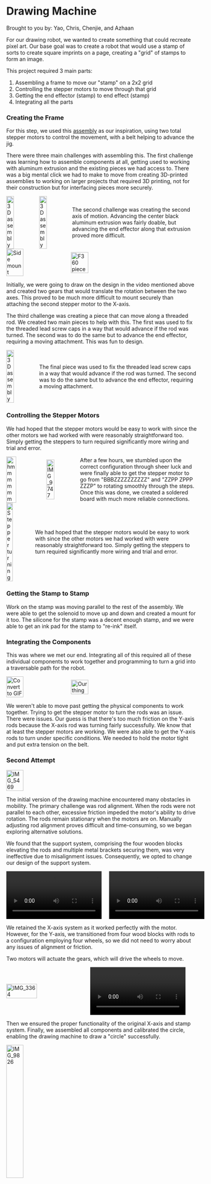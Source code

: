 # Drawing Machine

Brought to you by: Yao, Chris, Chenjie, and Azhaan

For our drawing robot, we wanted to create something that could recreate pixel art. Our base goal was to create a robot that would use a stamp of sorts to create square imprints on a page, creating a "grid" of stamps to form an image.

This project required 3 main parts:

1. Assembling a frame to move our "stamp" on a 2x2 grid
2. Controlling the stepper motors to move through that grid
3. Getting the end effector (stamp) to end effect (stamp)
4. Integrating all the parts

### Creating the Frame

For this step, we used this [assembly](https://www.youtube.com/watch?v=5tGBE674HGU) as our inspiration, using two total stepper motors to control the movement, with a belt helping to advance the jig.

There were three main challenges with assembling this. The first challenge was learning how to assemble components at all, getting used to working with aluminum extrusion and the existing pieces we had access to. There was a big mental click we had to make to move from creating 3D-printed assemblies to working on larger projects that required 3D printing, not for their construction but for interfacing pieces more securely.

<div style="display: flex; align-items: center; gap: 20px;">
    <img src="../img/drawingMachine/3d%20111.JPG" alt="3D assembly" width="30%">
    <img src="../img/drawingMachine/3d%20222.JPG" alt="3D assembly" width="30%">
    <div>
        The second challenge was creating the second axis of motion. Advancing the center black aluminum extrusion was fairly doable, but advancing the end effector along that extrusion proved more difficult.
    </div>
</div>

<div style="display: flex; align-items: center; gap: 20px;">
    <img src="../img/drawingMachine/side%20mount.jpeg" alt="Side mount" width="30%">
    <img src="../img/drawingMachine/f360%202.png" alt="F360 piece" width="30%">
</div>

Initially, we were going to draw on the design in the video mentioned above and created two gears that would translate the rotation between the two axes. This proved to be much more difficult to mount securely than attaching the second stepper motor to the X-axis.

The third challenge was creating a piece that can move along a threaded rod. We created two main pieces to help with this. The first was used to fix the threaded lead screw caps in a way that would advance if the rod was turned. The second was to do the same but to advance the end effector, requiring a moving attachment. This was fun to design.

<div style="display: flex; align-items: center; gap: 20px;">
    <img src="../img/drawingMachine/3d%20222.JPG" alt="3D assembly" width="30%">
    <div>
        The final piece was used to fix the threaded lead screw caps in a way that would advance if the rod was turned. The second was to do the same but to advance the end effector, requiring a moving attachment.
    </div>
</div>

### Controlling the Stepper Motors

We had hoped that the stepper motors would be easy to work with since the other motors we had worked with were reasonably straightforward too. Simply getting the steppers to turn required significantly more wiring and trial and error.

<div style="display: flex; align-items: center; gap: 20px;">
    <img src="../img/drawingMachine/hmmmmmm.jpg" alt="hmmmmmm" width="30%">
    <img src="../img/drawingMachine/IMG_9747.jpeg" alt="IMG_9747" width="30%">
    <div>
        After a few hours, we stumbled upon the correct configuration through sheer luck and were finally able to get the stepper motor to go from "BBBZZZZZZZZZZ" and "ZZPP ZPPP ZZZP" to rotating smoothly through the steps. Once this was done, we created a soldered board with much more reliable connections.
    </div>
</div>

<div style="display: flex; align-items: center; gap: 20px;">
    <img src="../img/drawingMachine/stepper%20turning.gif" alt="Stepper turning" width="30%">
    <div>
        We had hoped that the stepper motors would be easy to work with since the other motors we had worked with were reasonably straightforward too. Simply getting the steppers to turn required significantly more wiring and trial and error.
    </div>
</div>

### Getting the Stamp to Stamp

Work on the stamp was moving parallel to the rest of the assembly. We were able to get the solenoid to move up and down and created a mount for it too. The silicone for the stamp was a decent enough stamp, and we were able to get an ink pad for the stamp to "re-ink" itself.

### Integrating the Components

This was where we met our end. Integrating all of this required all of these individual components to work together and programming to turn a grid into a traversable path for the robot.

<div style="display: flex; align-items: center; gap: 20px;">
    <img src="../img/drawingMachine/Convert%20to%20GIF%20project.gif" alt="Convert to GIF" width="30%">
    <img src="../img/drawingMachine/our%20thing.jpeg" alt="Our thing" width="30%">
</div>

We weren't able to move past getting the physical components to work together. Trying to get the stepper motor to turn the rods was an issue. There were issues. Our guess is that there's too much friction on the Y-axis rods because the X-axis rod was turning fairly successfully. We know that at least the stepper motors are working. We were also able to get the Y-axis rods to turn under specific conditions. We needed to hold the motor tight and put extra tension on the belt.

### Second Attempt

<div style="display: flex; align-items: center; gap: 20px;">
    <img src="../img/drawingMachine/IMG_5469.JPG" alt="IMG_5469" width="30%">
</div>

The initial version of the drawing machine encountered many obstacles in mobility. The primary challenge was rod alignment. When the rods were not parallel to each other, excessive friction impeded the motor's ability to drive rotation. The rods remain stationary when the motors are on. Manually adjusting rod alignment proves difficult and time-consuming, so we began exploring alternative solutions.

We found that the support system, comprising the four wooden blocks elevating the rods and multiple metal brackets securing them, was very ineffective due to misalignment issues. Consequently, we opted to change our design of the support system.

<div style="display: flex; align-items: center; gap: 20px;">
    <video controls width="50%">
        <source src="../img/drawingMachine/IMG_3368.mp4" type="video/mp4">
    </video>
    <video controls width="50%">
        <source src="../img/drawingMachine/IMG_3365.mp4" type="video/mp4">
    </video>
</div>

We retained the X-axis system as it worked perfectly with the motor. However, for the Y-axis, we transitioned from four wood blocks with rods to a configuration employing four wheels, so we did not need to worry about any issues of alignment or friction.

Two motors will actuate the gears, which will drive the wheels to move.
<div style="display: flex; align-items: center; gap: 20px;">
    <img src="../img/drawingMachine/IMG_3364.jpeg" alt="IMG_3364" width="40%">
    <video controls width="50%">
        <source src="../img/drawingMachine/IMG_9786.mp4" type="video/mp4">

</div>

Then we ensured the proper functionality of the original X-axis and stamp system. Finally, we assembled all components and calibrated the circle, enabling the drawing machine to draw a "circle" successfully.

<img src="../img/drawingMachine/IMG_9826.jpeg" alt="IMG_9826" width="30%">


<div style="display: flex; align-items: center">
    <video controls width="50%">
        <source src="../img/drawingMachine/IMG_9819.mp4" type="video/mp4">
    </video>
    <video controls width="50%">
        <source src="../img/drawingMachine/IMG_9822.mp4" type="video/mp4">
    </video>
</div>


The machine looked very different from its previous iteration, but we only modified the supporting system and replaced the Y-axis rods with four wheels. Now, the machine can move smoothly without friction or irritating noise resulting from rods' rotation.

Arduino code see below. [The code is also here](https://github.com/yaosarayin/Arduino/blob/main/drawing-machine/drawing-machine.ino).

<div class="code-block-wrapper">
<button class="copy-button" onclick="copyCode('example-code')">Copy</button>
<code id="example-code">
        // Define pin connections
        const int dir1 = 2;
        const int step1 = 3;


        const int dir2 = 4;
        const int step2 = 5;

        const int dir3 = 7;
        const int step3 = 6;


        const int stampPIN = 9;  

        struct Coordinates {
        float x;
        float y;
        };


        #include <AccelStepper.h>
        #include <MultiStepper.h>

        // Define some steppers and the pins the will use
        // AccelStepper stepper1; // Defaults to AccelStepper::FULL4WIRE (4 pins) on 2, 3, 4, 5
        AccelStepper stepper1(1, step1, dir1);
        AccelStepper stepper2(1, step2, dir2);
        AccelStepper stepper3(1, step3, dir3);


        MultiStepper steppers;

        int len = 7200; // maximum is position closest to motor, total length of rod to run

        int cx = 3300;
        int cy = 0;
        int cr = 10000;
        // Define variables
        const int numPoints = 100;
        float angleIncrement = 2 * PI / numPoints;
        float angles[numPoints];


        // int top = 10000;
        // int step;
        // int Hpos;
        // int Vpos;
        // int Hpositions[] = {200, 800, 2400, 3600, 4000, 6600}; // horizontal motor positions
        // int Vpositions[] = {10, 20, 30, 40, 50, 60}; // horizontal motor positions
        // int ind = 0; // index


        void setup()
        {  
            Serial.begin(115200); // Set baud rate to 9600

            pinMode(stampPIN, OUTPUT);     // specify these pins as outputs

            stepper1.setMaxSpeed(50);
            stepper1.setAcceleration(50);
            stepper1.setSpeed(50);

            stepper2.setMaxSpeed(50);
            stepper2.setAcceleration(50);
            stepper2.setSpeed(50);
        
            stepper3.setMaxSpeed(1000.0);
            stepper3.setAcceleration(1000.0);
            stepper3.setSpeed(1000);

            // Then give them to MultiStepper to manage
            steppers.addStepper(stepper1);
            steppers.addStepper(stepper2);
            steppers.addStepper(stepper3);


            // long positions[3]; // Array of desired stepper positions

            // Move to a different coordinate

            stepper3.runToNewPosition(len); // This will home it to nearest to the motor wherever it is!
            stepper3.runToNewPosition(0); // This will home it to nearest to the motor wherever it is!
            stepper1.setCurrentPosition(0);
            stepper2.setCurrentPosition(0);
            stepper3.setCurrentPosition(0);

            // dip ink
            digitalWrite(stampPIN, HIGH);   // start with the motors off
            delay(200);
            digitalWrite(stampPIN, LOW);
            delay(200);

            // stepper1.setMaxSpeed(300.0);
            // stepper1.setAcceleration(100.0);
            // stepper1.moveTo(1000);
            // if (stepper2.currentPosition() >= len) {
            //   pos = 0;
            // }
            // else if (stepper2.currentPosition() <= 0) {
            //   pos = len;
            // }

            // Populate the array with equally spaced angles
            for (int i = 0; i < numPoints; i++) {
            angles[i] = i * angleIncrement;
            }
        }
        
        void loop()
        {
            // Change direction at the limits
            // if (stepper1.distanceToGo() == 0)
            //     stepper1.moveTo(-stepper1.currentPosition());
            // if (stepper2.distanceToGo() == 0)
            //   // stepper2.runToNewPosition(-stepper2.currentPosition());
            //   stepper2.moveTo(-stepper2.currentPosition());
            // while (ind < 5) {
            //   Hpos = Hpositions[ind];
            //   Vpos = Vpositions[ind];
            //   stepper1.moveTo(Vpos);
            //   stepper2.moveTo(-Vpos);
            //   stepper1.run();
            //   stepper2.run();

            //   stepper3.runToNewPosition(Hpos);

            //   ind += 1;
            //   digitalWrite(stampPIN, HIGH);   // start with the motors off
            //   delay(20);
            //   digitalWrite(stampPIN, LOW);
            //   delay(200);
            // }
            long positions[3]; // Array of desired stepper positions

            // Loop through the angles array to draw a circle
            for (int i = 0; i < numPoints; i++) {
            // Do something with each angle, for example:
            long xcoord = getXCircleCoord(1000, angles[i], cx);
            long ycoord = getYCircleCoord(100, angles[i], cy);

            // Move to a different coordinate
            positions[0] = ycoord;
            positions[1] = -ycoord;
            positions[2] = xcoord;

            Serial.println(angles[i]);
            Serial.print("x: ");
            Serial.println(xcoord);
            Serial.print("y: ");
            Serial.println(ycoord);
            
            // stepper3.runToNewPosition(xcoord);
            steppers.moveTo(positions);
            steppers.runSpeedToPosition(); // Blocks until all are in position
            // stamp!
            digitalWrite(stampPIN, HIGH);   // start with the motors off
            delay(20);
            digitalWrite(stampPIN, LOW);
            delay(200);
            }
            // pos = pos + step;
            // stepper2.moveTo(pos);
            // // stepper1.run();
            // delay(20);
        }

        long getXCircleCoord(float r, float theta, float centerx) {
        long x = r * cos(theta) + centerx;
        return x;
        }

        long getYCircleCoord(float r, float theta, float centery) {
        long y = r * sin(theta) + centery;
        return y;
        }

</code>
</div>
</div>